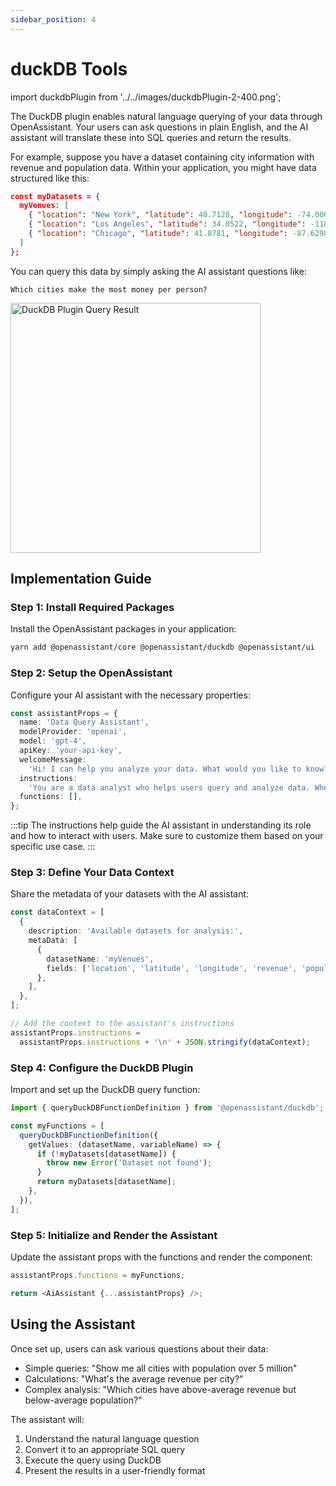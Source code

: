 ```yaml
---
sidebar_position: 4
---
```


# duckDB Tools

import duckdbPlugin from '../../images/duckdbPlugin-2-400.png';

The DuckDB plugin enables natural language querying of your data through OpenAssistant. Your users can ask questions in plain English, and the AI assistant will translate these into SQL queries and return the results.

For example, suppose you have a dataset containing city information with revenue and population data. Within your application, you might have data structured like this:

```json
const myDatasets = {
  myVenues: [
    { "location": "New York", "latitude": 40.7128, "longitude": -74.0060, "revenue": 12500000, "population": 8400000 },
    { "location": "Los Angeles", "latitude": 34.0522, "longitude": -118.2437, "revenue": 9800000, "population": 3900000 },
    { "location": "Chicago", "latitude": 41.8781, "longitude": -87.6298, "revenue": 7200000, "population": 2700000 }
  ]
};
```

You can query this data by simply asking the AI assistant questions like:

```text
Which cities make the most money per person?
```

<img src={duckdbPlugin} width="400" alt="DuckDB Plugin Query Result" />

## Implementation Guide

### Step 1: Install Required Packages

Install the OpenAssistant packages in your application:

```bash
yarn add @openassistant/core @openassistant/duckdb @openassistant/ui
```

### Step 2: Setup the OpenAssistant

Configure your AI assistant with the necessary properties:

```typescript
const assistantProps = {
  name: 'Data Query Assistant',
  modelProvider: 'openai',
  model: 'gpt-4',
  apiKey: 'your-api-key',
  welcomeMessage:
    'Hi! I can help you analyze your data. What would you like to know?',
  instructions:
    'You are a data analyst who helps users query and analyze data. When users ask questions, translate them into SQL queries and explain the results in simple terms.',
  functions: [],
};
```

:::tip
The instructions help guide the AI assistant in understanding its role and how to interact with users. Make sure to customize them based on your specific use case.
:::

### Step 3: Define Your Data Context

Share the metadata of your datasets with the AI assistant:

```typescript
const dataContext = [
  {
    description: 'Available datasets for analysis:',
    metaData: [
      {
        datasetName: 'myVenues',
        fields: ['location', 'latitude', 'longitude', 'revenue', 'population'],
      },
    ],
  },
];

// Add the context to the assistant's instructions
assistantProps.instructions =
  assistantProps.instructions + '\n' + JSON.stringify(dataContext);
```

### Step 4: Configure the DuckDB Plugin

Import and set up the DuckDB query function:

```typescript
import { queryDuckDBFunctionDefinition } from '@openassistant/duckdb';

const myFunctions = [
  queryDuckDBFunctionDefinition({
    getValues: (datasetName, variableName) => {
      if (!myDatasets[datasetName]) {
        throw new Error('Dataset not found');
      }
      return myDatasets[datasetName];
    },
  }),
];
```

### Step 5: Initialize and Render the Assistant

Update the assistant props with the functions and render the component:

```typescript
assistantProps.functions = myFunctions;

return <AiAssistant {...assistantProps} />;
```

## Using the Assistant

Once set up, users can ask various questions about their data:

- Simple queries: "Show me all cities with population over 5 million"
- Calculations: "What's the average revenue per city?"
- Complex analysis: "Which cities have above-average revenue but below-average population?"

The assistant will:

1. Understand the natural language question
2. Convert it to an appropriate SQL query
3. Execute the query using DuckDB
4. Present the results in a user-friendly format
